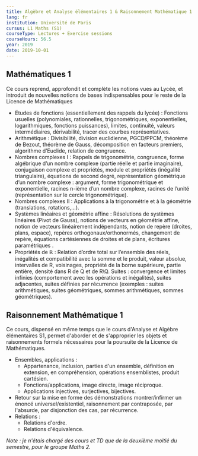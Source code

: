 ```yaml
---
title: Algèbre et Analyse élémentaires 1 & Raisonnement Mathématique 1
lang: fr
institution: Université de Paris
cursus: L1 Maths (S1)
courseType: Lectures + Exercise sessions
courseHours: 56.5
year: 2019
date: 2019-10-01
---
```


## Mathématiques 1

Ce cours reprend, approfondit et complète les notions vues au Lycée, et introduit de nouvelles notions de bases indispensables pour le reste de la Licence de Mathématiques

- Etudes de fonctions (essentiellement des rappels du lycée) : Fonctions usuelles (polynomiales, rationnelles, trigonométriques, exponentielles, logarithmiques, fonctions puissances), limites, continuité, valeurs intermédiaires, dérivabilité, tracer des courbes représentatives.
- Arithmétique : Divisibilité, division euclidienne, PGCD/PPCM, théorème de Bezout, théorème de Gauss, décomposition en facteurs premiers, algorithme d’Euclide, relation de congruence.
- Nombres complexes I : Rappels de trigonométrie, congruence, forme algébrique d’un nombre complexe (partie réelle et partie imaginaire), conjugaison complexe et propriétés, module et propriétés (inégalité triangulaire), équations de second degré, représentation géométrique d’un nombre complexe : argument, forme trigonométrique et exponentielle, racines n-ième d’un nombre complexe, racines de l’unité (représentation sur le cercle trigonométrique).
- Nombres complexes II : Applications à la trigonométrie et à la géométrie (translations, rotations,...).
- Systèmes linéaires et géométrie affine : Résolutions de systèmes linéaires (Pivot de Gauss), notions de vecteurs en géométrie affine, notion de vecteurs linéairement indépendants, notion de repère (droites, plans, espace), repères orthogonaux/orthonormés, changement de repère, équations cartésiennes de droites et de plans, écritures paramétriques .
- Propriétés de $\mathbb{R}$ : Relation d’ordre total sur l’ensemble des réels, inégalités et compatibilité avec la somme et le produit, valeur absolue, intervalles de R, voisinages, propriété de la borne supérieure, partie entière, densité dans R de Q et de R\Q.
Suites : convergence et limites infinies (comportement avec les opérations et inégalités), suites adjacentes, suites définies par récurrence (exemples : suites arithmétiques, suites géométriques, sommes arithmétiques, sommes géométriques).

## Raisonnement Mathématique 1
Ce cours, dispensé en même temps que le cours d'Analyse et Algèbre élémentaires S1, permet d'aborder et de s'approprier les objets et raisonnements formels nécessaires pour la poursuite de la Licence de Mathématiques.

- Ensembles, applications :
  - Appartenance, inclusion, parties d'un ensemble, définition en extension, en compréhension, opérations ensemblistes, produit cartésien.
  - Fonctions/applications, image directe, image réciproque.
  - Applications injectives, surjectives, bijectives.
- Retour sur la mise en forme des démonstrations montrer/infirmer un énoncé universel/existentiel, raisonnement par contraposée, par l'absurde, par disjonction des cas, par récurrence.
- Relations :
  - Relations d'ordre.
  - Relations d'équivalence.

*Note : je n'étais chargé des cours et TD que de la deuxième moitié du semestre, pour le groupe Maths 2.*

